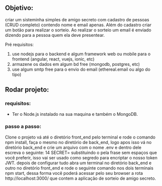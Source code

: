 ## Objetivo:
criar um sisteminha simples de amigo secreto com cadastro de pessoas (CRUD completo) contendo nome e email apenas. Além do cadastro criar um botão para realizar o sorteio. Ao realizar o sorteio um email é enviado dizendo para a pessoa quem ela deve presentear.

Pré requisitos:

  1. use nodejs para o backend e algum framework web ou mobile para o frontend (angular, react, vuejs, ionic, etc)
  2. armazene os dados em algum bd free (mongodb, postgres, etc)
  3. use algum smtp free para o envio do email (ethereal.email ou algo do tipo)

## Rodar projeto:
### requisitos:
 - Ter o Node.js instalado na sua maquina e também o MongoDB.
### passo a passo:
Clone o projeto vá até o diretório front_end pelo terminal e rode o comando npm install, faça o mesmo no diretório de back_end, logo apos isso vá no diretório back_end e crie um arquivo com o nome .env e dentro dele escreva o seguinte:
14
SECRET=<minha-senha-super-secreta>
substituindo o <minha-senha-super-secreta> pela frase sem espaços que você preferir, isso vai ser usado como segredo para encriptar o nosso token JWT.
depois de configurar tudo abra um terminal no diretório back_end e outro no diretório front_end e rode o seguinte comando nos dois terminais npm start, dessa forma você poderá acessar pelo seu browser a rota http://localhost:3000/ que contem a aplicação de sorteio de amigo secreto.
